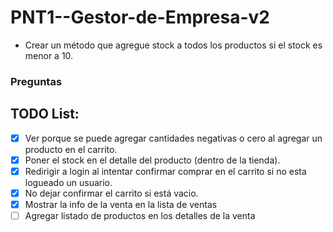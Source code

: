 # PNT1--Gestor-de-Empresa-v2

- Crear un método que agregue stock a todos los productos si el stock es menor a 10.

### Preguntas

## TODO List:
- [X] Ver porque se puede agregar cantidades negativas o cero al agregar un producto en el carrito.
- [X] Poner el stock en el detalle del producto (dentro de la tienda).
- [X] Redirigir a login al intentar confirmar comprar en el carrito si no esta logueado un usuario.
- [X] No dejar confirmar el carrito si está vacio.
- [X] Mostrar la info de la venta en la lista de ventas
- [ ] Agregar listado de productos en los detalles de la venta
